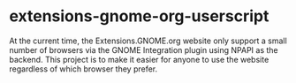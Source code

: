 # extensions-gnome-org-userscript
At the current time, the Extensions.GNOME.org website only support a small number of browsers via the GNOME Integration plugin using NPAPI as the backend. This project is to make it easier for anyone to use the website regardless of which browser they prefer.

